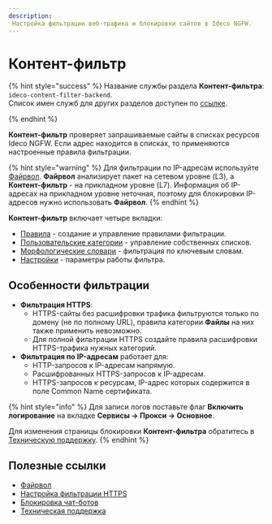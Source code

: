 ```yaml
---
description: 
 Настройка фильтрации веб-трафика и блокировки сайтов в Ideco NGFW.
---
```


# Контент-фильтр

{% hint style="success" %}
Название службы раздела **Контент-фильтра**: `ideco-content-filter-backend`. \
Список имен служб для других разделов доступен по [ссылке](/settings/server-management/terminal/README.md).

{% endhint %}

**Контент-фильтр** проверяет запрашиваемые сайты в списках ресурсов Ideco NGFW. Если адрес находится в списках, то применяются настроенные правила фильтрации.

{% hint style="warning" %}
Для фильтрации по IP-адресам используйте [Файрвол](/settings/access-rules/firewall.md). **Файрвол** анализирует пакет на сетевом уровне (L3), а **Контент-фильтр** - на прикладном уровне (L7). Информация об IP-адресах на прикладном уровне неточная, поэтому для блокировки IP-адресов нужно использовать **Файрвол**.
{% endhint %}

**Контент-фильтр** включает четыре вкладки:

* [Правила](rules.md) - создание и управление правилами фильтрации.
* [Пользовательские категории](custom-categories.md) - управление собственных списков.
* [Морфологические словари](morphological-dictionaries.md) - фильтрация по ключевым словам.
* [Настройки](settings.md) - параметры работы фильтра.

## Особенности фильтрации

* **Фильтрация HTTPS**:
  * HTTPS-сайты без расшифровки трафика фильтруются только по домену (не по полному URL), правила категории **Файлы** на них также применить невозможно.
  * Для полной фильтрации HTTPS создайте правила расшифровки HTTPS-трафика нужных категорий.
* **Фильтрация по IP-адресам** работает для:
  * HTTP-запросов к IP-адресам напрямую.
  * Расшифрованных HTTPS-запросов к IP-адресам.
  * HTTPS-запросов к ресурсам, IP-адрес которых содержится в поле Common Name сертификата.

{% hint style="info" %}
Для записи логов поставьте флаг **Включить логирование** на вкладке **Сервисы -> Прокси -> Основное**.

Для изменения страницы блокировки **Контент-фильтра** обратитесь в [Техническую поддержку](/general/technical-support.md).
{% endhint %}

## Полезные ссылки

* [Файрвол](/settings/access-rules/firewall.md)
* [Настройка фильтрации HTTPS](filtering-https-traffic.md)
* [Блокировка чат-ботов](/recipes/popular-recipes/block-chat-bot.md)
* [Техническая поддержка](/general/technical-support.md)